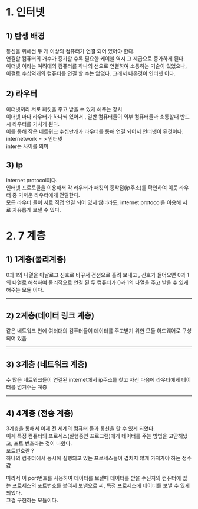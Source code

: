 # 1. 인터넷

## 1) 탄생 배경 
통신을 위해선 두 개 이상의 컴퓨터가 연결 되어 있어야 한다.  
연결할 컴퓨터의 개수가 증가할 수록 필요한 케이블 역시 그 제곱으로 증가하게 된다.  
이더넷 이라는 여려대의 컴퓨터를 하나의 선으로 연결하여 소통하는 기술이 있었으나, 이걸로 수십억개의 컴퓨터를 연결 할 수는 없었다.
그래서 나온것이 인터넷 이다.  

## 2) 라우터  
이더넷끼리 서로 패킷을 주고 받을 수 있게 해주는 장치  
이더넷 마다 라우터가 하나씩 있어서 , 일반 컴퓨터들이 외부 컴퓨터들과 소통할때 반드시 라우터를 거치게 된다.  
이를 통해 작은 네트워크 수십만개가 라우터를 통해 연결 되어서 인터넷이 된것이다.  
internetwork = > 인터넷  
inter는 사이를 의미  

## 3) ip  
internet protocol이다.  
인터넷 프로토콜을 이용해서 각 라우터가 패킷의 종착점(ip주소)를 확인하여 이웃 라우터 중 가까운 라우터에게 전달한다.  
모든 라우터 들이 서로 직접 연결 되어 있지 않더라도, internet protocol을 이용해 서로 자유롭게 보낼 수 있다.  


# 2. 7 계층

## 1) 1계층(물리계층)  
0과 1의 나열을 아날로그 신호로 바꾸서 전선으로 흘려 보내고 , 
신호가 들어오면 0과 1의 나열로 해석하여 물리적으로 연결 된 두 컴퓨터가 0과 1의 나열을 주고 받을 수 있게 해주는 모듈 이다.

--- 

## 2) 2계층(데이터 링크 계층)
같은 네트워크 안에 여러대의 컴퓨터들이 데이터를 주고받기 위한 모듈
하드웨어로 구성 되어 있음


--- 

## 3) 3계층 (네트워크 계층)
수 많은 네트워크들이 연결된 internet에서 ip주소를 찾고
자신 다음에 라우터에게 데이터를 넘겨주는 계층


---

## 4) 4계층 (전송 계층)

3계층을 통해서 이제 전 세계의 컴퓨터 들과 통신을 할 수 있게 되었다.  
이제 특정 컴퓨터의 프로세스(실행중인 프로그램)에게 데이터를 주는 방법을 고안해냈고, 
포트 번호라는 것이 나왔다.  
포트번호란 ?    
하나의 컴퓨터에서 동시에 실행되고 있는 프로세스들이 겹치지 않게 가져가야 하는 정수 값  

따라서 이 port번호를 사용하여 데이터를 보낼때 데이터를 받을 수신자의 컴퓨터에 있는   프로세스의 포트번호를 붙여서 보냄으로 써, 특정 프로세스에 데이터를 보낼 수 있게 되었다.  
그걸 구현하는 모듈이다.  
